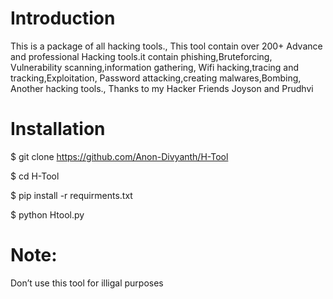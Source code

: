 # Introduction
This is a package of all hacking tools.,
This tool contain over 200+ Advance and professional
Hacking tools.it contain phishing,Bruteforcing,
Vulnerability scanning,information gathering,
Wifi hacking,tracing and tracking,Exploitation,
Password attacking,creating malwares,Bombing,
Another hacking tools., Thanks to my Hacker 
Friends Joyson and Prudhvi 
# Installation 
$ git clone https://github.com/Anon-Divyanth/H-Tool

$ cd H-Tool

$ pip install -r requirments.txt

$ python Htool.py

# Note:
Don’t use this tool for illigal purposes 
